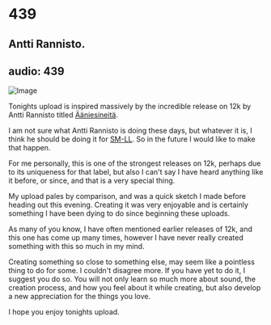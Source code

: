 # 439
## Antti Rannisto.
audio: 439
---

![Image](/assets/img/snd-439.png)

Tonights upload is inspired massively by the incredible release on 12k by Antti Rannisto titled <a href="http://www.12k.com/index.php/site/releases/aanniesineita/" target="_blank">Ääniesineitä</a>.

I am not sure what Antti Rannisto is doing these days, but whatever it is, I think he should be doing it for <a href="http://www.sm-ll.com" target="_blank">SM-LL</a>. So in the future I would like to make that happen.

For me personally, this is one of the strongest releases on 12k, perhaps due to its uniqueness for that label, but also I can't say I have heard anything like it before, or since, and that is a very special thing.

My upload pales by comparison, and was a quick sketch I made before heading out this evening. Creating it was very enjoyable and is certainly something I have been dying to do since beginning these uploads.

As many of you know, I have often mentioned earlier releases of 12k, and this one has come up many times, however I have never really created something with this so much in my mind.

Creating something so close to something else, may seem like a pointless thing to do for some. I couldn't disagree more. If you have yet to do it, I suggest you do so. You will not only learn so much more about sound, the creation process, and how you feel about it while creating, but also develop a new appreciation for the things you love.

I hope you enjoy tonights upload.


